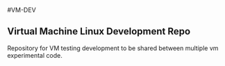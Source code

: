 #VM-DEV
## Virtual Machine Linux Development Repo

Repository for VM testing development to be shared between multiple
vm experimental code.